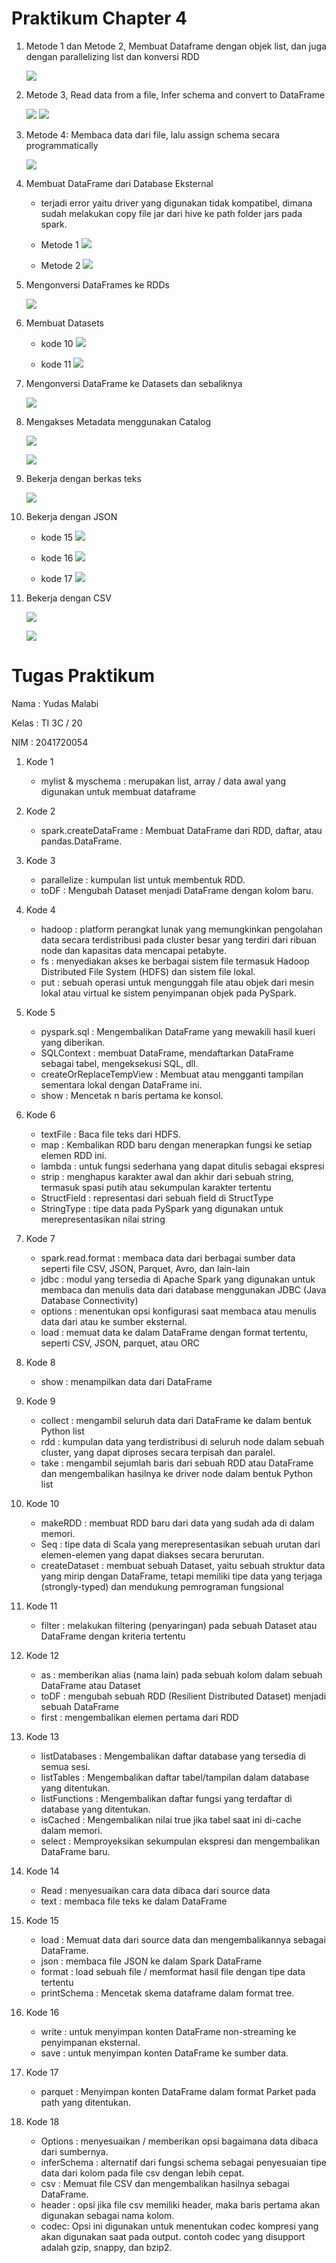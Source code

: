 # Praktikum Chapter 4

1. Metode 1 dan Metode 2, Membuat Dataframe dengan objek list, dan juga dengan parallelizing list dan konversi RDD

    ![](20_images/metode_1.png)

2. Metode 3, Read data from a file, Infer schema and convert to DataFrame

    ![](20_images/metode_3.png)
    ![](20_images/metode_3_2.png)

3. Metode 4: Membaca data dari file, lalu assign schema secara programmatically

    ![](20_images/metode_4.png)

4. Membuat DataFrame dari Database Eksternal
    
    - terjadi error yaitu driver yang digunakan tidak kompatibel, dimana sudah melakukan copy file jar dari hive ke path folder jars pada spark.

    * Metode 1
    ![](20_images/kode_7.png)

    * Metode 2
    ![](20_images/kode_8.png)

5. Mengonversi DataFrames ke RDDs

    ![](20_images/kode_9.png)

6. Membuat Datasets

    * kode 10
    ![](20_images/kode_10.png)

    * kode 11
    ![](20_images/kode_11.png)

7. Mengonversi DataFrame ke Datasets dan sebaliknya

    ![](20_images/kode_12.png)

8. Mengakses Metadata menggunakan Catalog 

    ![](20_images/kode_13.png)

    ![](20_images/kode_13_1.png)

9. Bekerja dengan berkas teks

    ![](20_images/kode_14.png)

10. Bekerja dengan JSON
    * kode 15
    ![](20_images/kode_15.png)

    * kode 16
    ![](20_images/kode_16.png)

    * kode 17
    ![](20_images/kode_17.png)

11. Bekerja dengan CSV

    ![](20_images/kode_18.png)

    ![](20_images/kode_18_1.png)

# Tugas Praktikum

Nama : Yudas Malabi

Kelas : TI 3C / 20

NIM : 2041720054

1. Kode 1
    * mylist & myschema : merupakan list, array / data awal yang digunakan untuk membuat dataframe
2. Kode 2
    * spark.createDataFrame : Membuat DataFrame dari RDD, daftar, atau pandas.DataFrame.
3. Kode 3
    * parallelize : kumpulan list untuk membentuk RDD.
    * toDF : Mengubah Dataset menjadi DataFrame dengan kolom baru.

4. Kode 4
    * hadoop : platform perangkat lunak yang memungkinkan pengolahan data secara terdistribusi pada cluster besar yang terdiri dari ribuan node dan kapasitas data mencapai petabyte.
    * fs :  menyediakan akses ke berbagai sistem file termasuk Hadoop Distributed File System (HDFS) dan sistem file lokal.
    * put : sebuah operasi untuk mengunggah file atau objek dari mesin lokal atau virtual ke sistem penyimpanan objek pada PySpark.
5. Kode 5
    * pyspark.sql : Mengembalikan DataFrame yang mewakili hasil kueri yang diberikan.
    * SQLContext : membuat DataFrame, mendaftarkan DataFrame sebagai tabel, mengeksekusi SQL, dll.
    * createOrReplaceTempView : Membuat atau mengganti tampilan sementara lokal dengan DataFrame ini.
    * show : Mencetak n baris pertama ke konsol.
6. Kode 6
    * textFile : Baca file teks dari HDFS.
    * map : Kembalikan RDD baru dengan menerapkan fungsi ke setiap elemen RDD ini.
    * lambda : untuk fungsi sederhana yang dapat ditulis sebagai ekspresi
    * strip : menghapus karakter awal dan akhir dari sebuah string, termasuk spasi putih atau sekumpulan karakter tertentu
    * StructField :  representasi dari sebuah field di StructType
    * StringType : tipe data pada PySpark yang digunakan untuk merepresentasikan nilai string
7. Kode 7
    * spark.read.format : membaca data dari berbagai sumber data seperti file CSV, JSON, Parquet, Avro, dan lain-lain
    * jdbc :  modul yang tersedia di Apache Spark yang digunakan untuk membaca dan menulis data dari database menggunakan JDBC (Java Database Connectivity)
    * options : menentukan opsi konfigurasi saat membaca atau menulis data dari atau ke sumber eksternal.
    * load : memuat data ke dalam DataFrame dengan format tertentu, seperti CSV, JSON, parquet, atau ORC
8. Kode 8
    * show : menampilkan data dari DataFrame
9. Kode 9
    * collect : mengambil seluruh data dari DataFrame ke dalam bentuk Python list
    * rdd : kumpulan data yang terdistribusi di seluruh node dalam sebuah cluster, yang dapat diproses secara terpisah dan paralel.
    * take : mengambil sejumlah baris dari sebuah RDD atau DataFrame dan mengembalikan hasilnya ke driver node dalam bentuk Python list
10. Kode 10
    * makeRDD : membuat RDD baru dari data yang sudah ada di dalam memori.
    * Seq : tipe data di Scala yang merepresentasikan sebuah urutan dari elemen-elemen yang dapat diakses secara berurutan.
    * createDataset : membuat sebuah Dataset, yaitu sebuah struktur data yang mirip dengan DataFrame, tetapi memiliki tipe data yang terjaga (strongly-typed) dan mendukung pemrograman fungsional
11. Kode 11
    * filter : melakukan filtering (penyaringan) pada sebuah Dataset atau DataFrame dengan kriteria tertentu
12. Kode 12
    * as : memberikan alias (nama lain) pada sebuah kolom dalam sebuah DataFrame atau Dataset
    * toDF : mengubah sebuah RDD (Resilient Distributed Dataset) menjadi sebuah DataFrame
    * first : mengembalikan elemen pertama dari RDD
13. Kode 13
    * listDatabases : Mengembalikan daftar database yang tersedia di semua sesi.
    * listTables : Mengembalikan daftar tabel/tampilan dalam database yang ditentukan.
    * listFunctions : Mengembalikan daftar fungsi yang terdaftar di database yang ditentukan.
    * isCached : Mengembalikan nilai true jika tabel saat ini di-cache dalam memori.
    * select : Memproyeksikan sekumpulan ekspresi dan mengembalikan DataFrame baru.
14. Kode 14
    * Read : menyesuaikan cara data dibaca dari source data
    * text : membaca file teks ke dalam DataFrame
15. Kode 15
    * load : Memuat data dari source data dan mengembalikannya sebagai DataFrame.
    * json : membaca file JSON ke dalam Spark DataFrame
    * format : load sebuah file / memformat hasil file dengan tipe data tertentu
    * printSchema : Mencetak skema dataframe dalam format tree.
16. Kode 16
    * write : untuk menyimpan konten DataFrame non-streaming ke penyimpanan eksternal.
    * save : untuk menyimpan konten DataFrame ke sumber data.
17. Kode 17
    * parquet : Menyimpan konten DataFrame dalam format Parket pada path yang ditentukan.
18. Kode 18
    * Options : menyesuaikan / memberikan opsi bagaimana data dibaca dari sumbernya.
    * inferSchema : alternatif dari fungsi schema sebagai penyesuaian tipe data dari kolom pada file csv dengan lebih cepat.
    * csv : Memuat file CSV dan mengembalikan hasilnya sebagai DataFrame.
    * header : opsi jika file csv memiliki header, maka baris pertama akan digunakan sebagai nama kolom.
    * codec: Opsi ini digunakan untuk menentukan codec kompresi yang akan digunakan saat pada output. contoh codec yang disupport adalah gzip, snappy, dan bzip2.